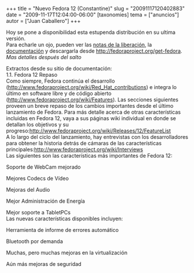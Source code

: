 +++
title = "Nuevo Fedora 12 (Constantine)"
slug = "20091117120402883"
date = "2009-11-17T12:04:00-06:00"
[taxonomies]
tema = ["anuncios"]
autor = ["Juan Caballero"]
+++

Hoy se pone a disponibilidad esta estupenda distribución en su ultima
versión.  
Para echarle un ojo, pueden ver las [notas de la
liberación](https://fedoraproject.org/wiki/Fedora_12_tour), la
[documentación](http://docs.fedoraproject.org/release-notes/f12/es-ES/html/index.html)
y descargarla desde <http://fedoraproject.org/get-fedora>.  
*Mas detalles después del salto*

<!-- more -->
Extractos desde su sitio de documentación:  
1.1. Fedora 12 Repaso  
Como siempre, Fedora continúa el desarrollo
(http://www.fedoraproject.org/wiki/Red_Hat_contributions) e integra lo
último en software libre y de código abierto
(http://www.fedoraproject.org/wiki/Features). Las secciones siguientes
proveen un breve repaso de los cambios importantes desde el último
lanzamiento de Fedora. Para más detalle acerca de otras características
incluidas en Fedora 12, vaya a sus páginas wiki individual en donde se
detallan los objetivos y su
progreso:http://www.fedoraproject.org/wiki/Releases/12/FeatureList  
A lo largo del ciclo del lanzamiento, hay entrevistas con los
desarrolladores para obtener la historia detrás de cámaras de las
características
principales:http://www.fedoraproject.org/wiki/Interviews  
Las siguientes son las características más importantes de Fedora 12:

Soporte de WebCam mejorado

Mejores Codecs de Vídeo

Mejoras del Audio

Mejor Administración de Energía

Mejor soporte a TabletPCs  
Las nuevas características disponibles incluyen:

Herramienta de informe de errores automático

Bluetooth por demanda

Muchas, pero muchas mejoras en la virtualización

Aún más mejoras de seguridad  

